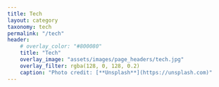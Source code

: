 ```yaml
---
title: Tech
layout: category
taxonomy: tech
permalink: "/tech"
header:
    # overlay_color: "#800080"
    title: "Tech"
    overlay_image: "assets/images/page_headers/tech.jpg"
    overlay_filter: rgba(128, 0, 128, 0.2)
    caption: "Photo credit: [**Unsplash**](https://unsplash.com)"
---
```



